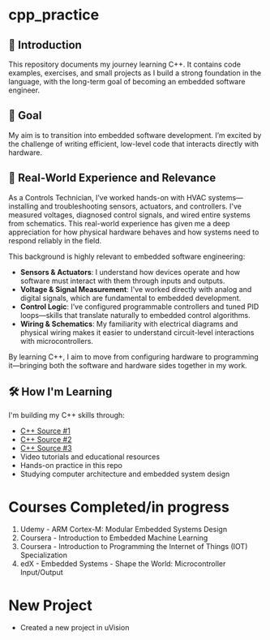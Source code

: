 # cpp_practice

## 📘 Introduction
This repository documents my journey learning C++. It contains code examples, exercises, and small projects as I build a strong foundation in the language, with the long-term goal of becoming an embedded software engineer.

## 🎯 Goal
My aim is to transition into embedded software development. I’m excited by the challenge of writing efficient, low-level code that interacts directly with hardware.

## 🔧 Real-World Experience and Relevance
As a Controls Technician, I’ve worked hands-on with HVAC systems—installing and troubleshooting sensors, actuators, and controllers. I've measured voltages, diagnosed control signals, and wired entire systems from schematics. This real-world experience has given me a deep appreciation for how physical hardware behaves and how systems need to respond reliably in the field.

This background is highly relevant to embedded software engineering:
- **Sensors & Actuators**: I understand how devices operate and how software must interact with them through inputs and outputs.
- **Voltage & Signal Measurement**: I've worked directly with analog and digital signals, which are fundamental to embedded development.
- **Control Logic**: I’ve configured programmable controllers and tuned PID loops—skills that translate naturally to embedded control algorithms.
- **Wiring & Schematics**: My familiarity with electrical diagrams and physical wiring makes it easier to understand circuit-level interactions with microcontrollers.

By learning C++, I aim to move from configuring hardware to programming it—bringing both the software and hardware sides together in my work.

## 🛠️ How I'm Learning
I'm building my C++ skills through:
- [C++ Source #1](https://en.cppreference.com/)
- [C++ Source #2](https://devdocs.io/cpp/algorithm/binary_search)
- [C++ Source #3](https://www.geeksforgeeks.org/cpp/cpp-pointers/)
- Video tutorials and educational resources
- Hands-on practice in this repo
- Studying computer architecture and embedded system design


# Courses Completed/in progress
1. Udemy - ARM Cortex-M: Modular Embedded Systems Design
2. Coursera - Introduction to Embedded Machine Learning
2. Coursera - Introduction to Programming the Internet of Things (IOT) Specialization
3. edX - Embedded Systems - Shape the World: Microcontroller Input/Output


# New Project
- Created a new project in uVision

